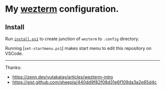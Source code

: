 # My [wezterm](https://wezfurlong.org/wezterm/) configuration.


## Install

Run [`install.ps1`](./install.ps1) to create junction of `wezterm` to `.config` directory.

Running [`set-startmenu.ps1`] makes start menu to edit this repository on VSCode.

---

Thanks:

- https://zenn.dev/yutakatay/articles/wezterm-intro
- https://gist.github.com/sheepla/440dd9f82f08d31e6f109da3a2e65d4c

